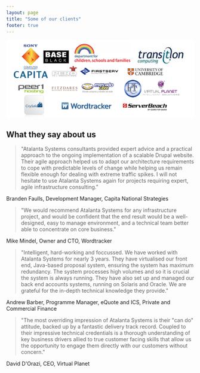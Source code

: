 ```yaml
---
layout: page
title: "Some of our clients"
footer: true
---
```


![Our Clients](/images/cloud.png)

## What they say about us

> "Atalanta Systems consultants provided expert advice and a practical approach to the ongoing implementation of a scalable Drupal website. Their agile approach helped us to adapt our architecture requirements to cope with predictable levels of change while helping us remain flexible enough for dealing with extreme traffic spikes. I will not hesitate to use Atalanta Systems again for projects requiring expert, agile infrastructure consulting."

Branden Faulls, Development Manager, Capita National Strategies
  
  
> "We would recommend Atalanta Systems for any infrastructure project, and would be confident that the end result would be a well-designed, easy to manage environment, and a technical team better able to concentrate on core business."

Mike Mindel, Owner and CTO, Wordtracker
  
  
> "Intelligent, hard-working and foccussed. We have worked with Atalanta Systems for nearly 3 years. They have virtualised our front end, Java-based proposal system, ensuring the system has maximum redundancy. The system processes high volumes and so it is crucial the system is always running. They have also set up and managed our back end accounts systems, running on Solaris and Oracle. We are grateful for the in-depth technical knowledge they provide."

Andrew Barber, Programme Manager, eQuote and ICS, Private and Commercial Finance
  
  
> "The most overriding impression of Atalanta Systems is their "can do" attitude, backed up by a fantastic delivery track record. Coupled to their impressive technical credentials is a thorough understanding of key business drivers allied to true customer facing skills that allow us the opportunity to engage them directly with our customers without concern."
  
  
David D'Orazi, CEO, Virtual Planet